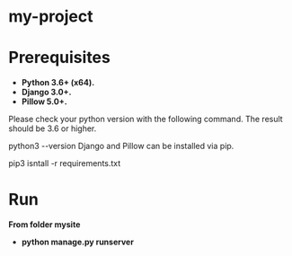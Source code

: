 # my-project
# Prerequisites
- **Python 3.6+ (x64).**
- **Django 3.0+.**
- **Pillow 5.0+.**

Please check your python version with the following command. The result should be 3.6 or higher.

python3 --version
Django and Pillow can be installed via pip.

pip3 isntall -r requirements.txt
# Run
**From folder mysite**
- **python manage.py runserver**
